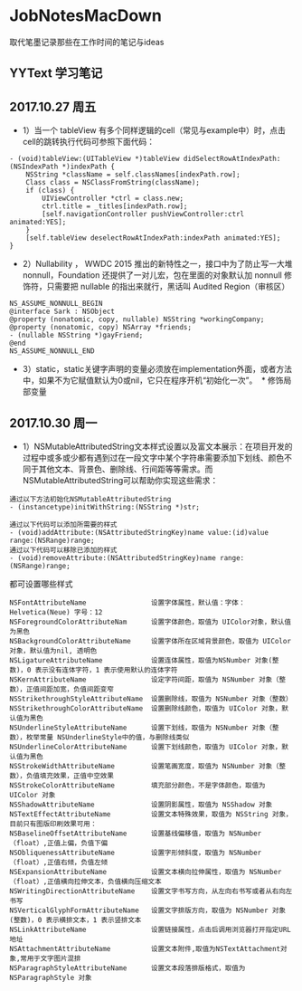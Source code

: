 # JobNotesMacDown
取代笔墨记录那些在工作时间的笔记与ideas

## YYText 学习笔记
## 2017.10.27 周五
* 1）当一个 tableView 有多个同样逻辑的cell（常见与example中）时，点击cell的跳转执行代码可参照下面代码：
```
- (void)tableView:(UITableView *)tableView didSelectRowAtIndexPath:(NSIndexPath *)indexPath {
    NSString *className = self.classNames[indexPath.row];
    Class class = NSClassFromString(className);
    if (class) {
        UIViewController *ctrl = class.new;
        ctrl.title = _titles[indexPath.row];
        [self.navigationController pushViewController:ctrl animated:YES];
    }
    [self.tableView deselectRowAtIndexPath:indexPath animated:YES];
}
```
* 2）Nullability ， WWDC 2015 推出的新特性之一，接口中为了防止写一大堆 nonnull，Foundation 还提供了一对儿宏，包在里面的对象默认加 nonnull 修饰符，只需要把 nullable 的指出来就行，黑话叫 Audited Region（审核区）
```
NS_ASSUME_NONNULL_BEGIN
@interface Sark : NSObject
@property (nonatomic, copy, nullable) NSString *workingCompany;
@property (nonatomic, copy) NSArray *friends;
- (nullable NSString *)gayFriend;
@end
NS_ASSUME_NONNULL_END
```
* 3）static，static关键字声明的变量必须放在implementation外面，或者方法中，如果不为它赋值默认为0或nil，它只在程序开机“初始化一次”。
  * 修饰局部变量

## 2017.10.30 周一
* 1）NSMutableAttributedString文本样式设置以及富文本展示：在项目开发的过程中或多或少都有遇到过在一段文字中某个字符串需要添加下划线、颜色不同于其他文本、背景色、删除线、行间距等等需求。而NSMutableAttributedString可以帮助你实现这些需求：
```
通过以下方法初始化NSMutableAttributedString
- (instancetype)initWithString:(NSString *)str;
```
```
通过以下代码可以添加所需要的样式
- (void)addAttribute:(NSAttributedStringKey)name value:(id)value range:(NSRange)range;
通过以下代码可以移除已添加的样式
- (void)removeAttribute:(NSAttributedStringKey)name range:(NSRange)range;
```
都可设置哪些样式
```
NSFontAttributeName                设置字体属性，默认值：字体：Helvetica(Neue) 字号：12  
NSForegroundColorAttributeNam      设置字体颜色，取值为 UIColor对象，默认值为黑色  
NSBackgroundColorAttributeName     设置字体所在区域背景颜色，取值为 UIColor对象，默认值为nil, 透明色  
NSLigatureAttributeName            设置连体属性，取值为NSNumber 对象(整数)，0 表示没有连体字符，1 表示使用默认的连体字符  
NSKernAttributeName                设定字符间距，取值为 NSNumber 对象（整数），正值间距加宽，负值间距变窄  
NSStrikethroughStyleAttributeName  设置删除线，取值为 NSNumber 对象（整数）  
NSStrikethroughColorAttributeName  设置删除线颜色，取值为 UIColor 对象，默认值为黑色  
NSUnderlineStyleAttributeName      设置下划线，取值为 NSNumber 对象（整数），枚举常量 NSUnderlineStyle中的值，与删除线类似  
NSUnderlineColorAttributeName      设置下划线颜色，取值为 UIColor 对象，默认值为黑色  
NSStrokeWidthAttributeName         设置笔画宽度，取值为 NSNumber 对象（整数），负值填充效果，正值中空效果  
NSStrokeColorAttributeName         填充部分颜色，不是字体颜色，取值为 UIColor 对象  
NSShadowAttributeName              设置阴影属性，取值为 NSShadow 对象  
NSTextEffectAttributeName          设置文本特殊效果，取值为 NSString 对象，目前只有图版印刷效果可用：  
NSBaselineOffsetAttributeName      设置基线偏移值，取值为 NSNumber （float）,正值上偏，负值下偏  
NSObliquenessAttributeName         设置字形倾斜度，取值为 NSNumber （float）,正值右倾，负值左倾  
NSExpansionAttributeName           设置文本横向拉伸属性，取值为 NSNumber （float）,正值横向拉伸文本，负值横向压缩文本  
NSWritingDirectionAttributeName    设置文字书写方向，从左向右书写或者从右向左书写  
NSVerticalGlyphFormAttributeName   设置文字排版方向，取值为 NSNumber 对象(整数)，0 表示横排文本，1 表示竖排文本  
NSLinkAttributeName                设置链接属性，点击后调用浏览器打开指定URL地址  
NSAttachmentAttributeName          设置文本附件,取值为NSTextAttachment对象,常用于文字图片混排  
NSParagraphStyleAttributeName      设置文本段落排版格式，取值为 NSParagraphStyle 对象  
```
